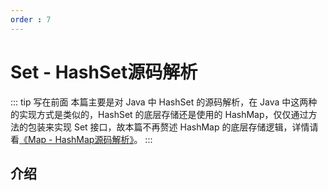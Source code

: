 ```yaml
---
order : 7
---
```

# Set - HashSet源码解析

::: tip 写在前面
本篇主要是对 Java 中 HashSet 的源码解析，在 Java 中这两种的实现方式是类似的，HashSet 的底层存储还是使用的 HashMap，仅仅通过方法的包装来实现 Set 接口，故本篇不再赘述 HashMap 的底层存储逻辑，详情请看[《Map - HashMap源码解析》](https://www.codermast.com/java/collection/map-hashmap.html)。
:::

## 介绍

